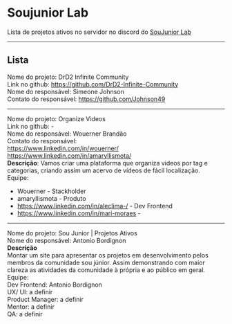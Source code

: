# Soujunior Lab

Lista de projetos ativos no servidor no discord do [SouJunior Lab](https://discord.gg/soujunior-community-759176734460346423)

----------------

## Lista
Nome do projeto: DrD2 Infinite Community  
Link no github: https://github.com/DrD2-Infinite-Community  
Nome do responsável: Simeone Johnson  
Contato do responsável: https://github.com/Johnson49  

---------------

Nome do projeto: Organize Videos    
Link no github: -  
Nome do responsável: Wouerner Brandão    
Contato do responsável:   
https://www.linkedin.com/in/wouerner/     
https://www.linkedin.com/in/amaryllismota/   
**Descrição**: Vamos criar uma plataforma que organiza videos por tag e categorias, criando assim um acervo de vídeos de fácil localização.   
Equipe:
* Wouerner - Stackholder
* amaryllismota - Produto
* https://www.linkedin.com/in/aleclima-/ - Dev Frontend
* https://www.linkedin.com/in/mari-moraes - 

---------------


Nome do projeto: Sou Junior | Projetos Ativos  
Nome do responsável: Antonio Bordignon  
**Descrição**  
Montar um site para apresentar os projetos em desenvolvimento pelos membros da comunidade sou júnior. Assim demonstrando com maior clareza as atividades da comunidade à própria e ao público em geral.  
Equipe:  
Dev Frontend: Antonio Bordignon  
UX/ UI: a definir  
Product Manager: a definir  
Mentor: a definir  
QA: a definir  
